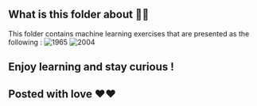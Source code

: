 ## What is this folder about 🤔🤔
This folder contains machine learning exercises that are presented as the following :
![1965](https://github.com/lamia-datalover/Machine_Learning_exercises-/assets/145395677/1a3a5dca-7f3b-4b8b-bc54-b00f2c289cb6)
![2004](https://github.com/lamia-datalover/Machine_Learning_exercises-/assets/145395677/9abcfd38-3e86-4f69-b1e3-43cc2a199fbe)

## Enjoy learning and stay curious !
## Posted with love ❤️❤️
